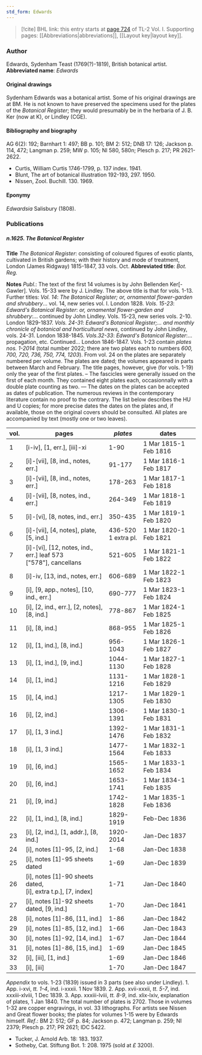 ```yaml
---
std_form: Edwards
---
```


> [!cite] BHL link: this entry starts at [page 724](https://www.biodiversitylibrary.org/page/33120855) of TL-2 Vol. I.
> Supporting pages: [[Abbreviations|abbreviations]], [[Layout key|layout key]].

### Author

Edwards, Sydenham Teast (1769(?)-1819), British botanical artist. 
**Abbreviated name**: *Edwards*

#### Original drawings

Sydenham Edwards was a botanical artist. Some of his original drawings are at BM. He is not known to have preserved the specimens used for the plates of the *Botanical Register*; they would presumably be in the herbaria of J. B. Ker (now at K), or Lindley (CGE).

#### Bibliography and biography

AG 6(2): 192; Barnhart 1: 497; BB p. 101; BM 2: 512; DNB 17: 126; Jackson p. 114, 472; Langman p. 259; MW p. 105; NI 580, 580n; Plesch p. 217; PR 2621-2622.
- Curtis, William Curtis 1746-1799, p. 137 index. 1941.
- Blunt, The art of botanical illustration 192-193, 297. 1950.
- Nissen, Zool. Buchill. 130. 1969.

#### Eponymy

*Edwardsia* Salisbury (1808).

### Publications

##### n.1625. The Botanical Register

**Title**
*The Botanical Register*: consisting of coloured figures of exotic plants, cultivated in British gardens; with their history and mode of treatment, London (James Ridgway) 1815-1847, 33 vols. Oct.
**Abbreviated title**: *Bot. Reg.*

**Notes**
*Publ*.: The text of the first 14 volumes is by John Bellenden Ker\[-Gawler\]. Vols. 15-33 were by J. Lindley. The above title is that for vols. 1-13.
Further titles:
*Vol. 14*: *The Botanical Register; or, ornamental flower-garden and shrubbery*... vol. 14, new series vol. I. London 1828.
*Vols. 15-23*: *Edward's Botanical Register*: *or, ornamental flower-garden and shrubbery*:... continued by John Lindley. Vols. 15-23, new series vols. 2-10. London 1829-1837.
*Vols. 24-31*: *Edward's Botanical Register;... and monthly chronicle of botanical and horticultural* *news*, continued by John Lindley, vols. 24-31. London 1838-1845.
*Vols.32-33*: *Edward's Botanical Register*:... propagation, etc. Continued... London 1846-1847.
Vols. 1-23 contain *plates nos. 1-2014* (total number 2022; there are two plates each to numbers *600, 700, 720, 736, 750, 774, 1203*). From vol. 24 on the plates are separately numbered per volume. The plates are dated; the volumes appeared in parts between March and February. The title pages, however, give (for vols. 1-19) only the year of the first plates. – The fascicles were generally issued on the first of each month. They contained eight plates each, occasionnally with a double plate counting as two. — The dates on the plates can be accepted as dates of publication. The numerous reviews in the contemporary literature contain no proof to the contrary. The list below describes the HU and U copies; for more precise dates the dates on the plates and, if available, those on the original covers should be consulted. All plates are accompanied by text (mostly one or two leaves).

|vol.	|pages	|*plates*	|dates|
|---	|---	|---	|---	|
|1	|\[i-iv\], \[1, err.\], \[iii\]-xi	|1-90	|1 Mar 1815-1 Feb 1816|
|2	|\[i\]-\[vii\], \[8, ind., notes, err.\]	|91-177	|1 Mar 1816-1 Feb 1817|
|3	|\[i\]-\[vii\], \[8, ind., notes, err.\]	|178-263	|1 Mar 1817-1 Feb 1818|
|4	|\[i\]-\[vii\], \[8, notes, ind., err.\]	|264-349	|1 Mar 1818-1 Feb 1819|
|5	|\[i\]-\[vi\], \[8, notes, ind., err.\]	|350-435	|1 Mar 1819-1 Feb 1820|
|6	|\[i\]-\[vii\], \[4, notes\], plate, \[5, ind.\]	|436-520<br/>1 extra pl.	|1 Mar 1820-1 Feb 1821|
|7	|\[i\]-\[vi\], \[12, notes, ind., err.\] leaf 573<br/>\["578"\], cancellans	|521-605	|1 Mar 1821-1 Feb 1822|
|8	|\[i\]-iv, \[13, ind., notes, err.\]	|606-689	|1 Mar 1822-1 Feb 1823|
|9	|\[i\], \[9, app., notes\], \[10, ind., err.\]	|690-777	|1 Mar 1823-1 Feb 1824|
|10	|\[i\], \[2, ind., err.\], \[2, notes\], \[8, ind.\]	|778-867	|1 Mar 1824-1 Feb 1825|
|11	|\[i\], \[8, ind.\]	|868-955	|1 Mar 1825-1 Feb 1826|
|12	|\[i\], \[1, ind.\], \[8, ind.\]	|956-1043	|1 Mar 1826-1 Feb 1827|
|13	|\[i\], \[1, ind.\], \[9, ind.\]	|1044-1130	|1 Mar 1827-1 Feb 1828|
|14	|\[i\], \[1, ind.\]	|1131-1216	|1 Mar 1828-1 Feb 1829|
|15	|\[i\], \[4, ind.\]	|1217-1305	|1 Mar 1829-1 Feb 1830|
|16	|\[i\], \[2, ind.\]	|1306-1391	|1 Mar 1830-1 Feb 1831|
|17	|\[i\], \[1, 3 ind.\]	|1392-1476	|1 Mar 1831-1 Feb 1832|
|18	|\[i\], \[1, 3 ind.\]	|1477-1564	|1 Mar 1832-1 Feb 1833|
|19	|\[i\], \[6, ind.\]	|1565-1652	|1 Mar 1833-1 Feb 1834|
|20	|\[i\], \[6, ind.\]	|1653-1741	|1 Mar 1834-1 Feb 1835|
|21	|\[i\], \[9, ind.\]	|1742-1828	|1 Mar 1835-1 Feb 1836|
|22	|\[i\], \[1, ind.\], \[8, ind.\]	|1829-1919	|Feb-Dec 1836|
|23	|\[i\], \[2, ind.\], \[1, addr.\], \[8, ind.\]	|1920-2014	|Jan-Dec 1837|
|24	|\[i\], notes \[1\]-95, \[2, ind.\]	|1-68	|Jan-Dec 1838|
|25	|\[i\], notes \[1\]-95 sheets dated	|1-69	|Jan-Dec 1839|
|26	|\[i\], notes \[1\]-90 sheets dated,<br/>\[i\], extra t.p.\], \[7, index\]	|1-71	|Jan-Dec 1840|
|27	|\[i\], notes \[1\]-92 sheets dated, \[9, ind.\]	|1-70	|Jan-Dec 1841|
|28	|\[i\], notes \[1\]-86, \[11, ind.\]	|1-86	|Jan-Dec 1842|
|29	|\[i\], notes \[1\]-85, \[12, ind.\]	|1-66	|Jan-Dec 1843|
|30	|\[i\], notes \[1\]-92, \[14, ind.\]	|1-67	|Jan-Dec 1844|
|31	|\[i\], notes \[1\]-86, \[15, ind.\]	|1-69	|Jan-Dec 1845|
|32	|\[i\], \[iii\], \[1, ind.\]	|1-69	|Jan-Dec 1846|
|33	|\[i\], \[iii\]	|1-70	|Jan-Dec 1847|

*Appendix* to vols. 1-23 (1839) issued in 3 parts (see also under Lindley). 1. App. i-xvi, *tt. 1-4*, ind. i-xxxii. 1 Nov 1839.
2. App. xvii-xxxii, *tt. 5-7*, ind. xxxiii-xlviii, 1 Dec 1839.
3. App. xxxiii-lviii, *tt. 8-9*, ind. xlix-lxiv, explanation of plates, 1 Jan 1840. The total number of plates is 2702. Those in volumes 1-32 are copper engravings, in vol. 33 lithographs. For artists see Nissen and Great flower books; the plates for volumes 1-15 were by Edwards himself.
*Ref*.: BM 2: 512; GF p. 84; Jackson p. 472; Langman p. 259; NI 2379; Plesch p. 217; PR 2621; IDC 5422.
- Tucker, J. Arnold Arb. 18: 183. 1937.
- Sotheby, Cat. Stiftung Bot. 1: 208. 1975 (sold at *£* 3200).

